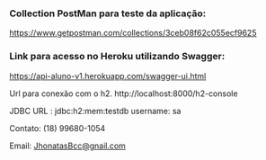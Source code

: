 ### Collection PostMan para teste da aplicação:

https://www.getpostman.com/collections/3ceb08f62c055ecf9625

### Link para acesso no Heroku utilizando Swagger: 

https://api-aluno-v1.herokuapp.com/swagger-ui.html

Url para conexão com o h2. http://localhost:8000/h2-console

JDBC URL : jdbc:h2:mem:testdb username: sa


Contato: (18) 99680-1054 

Email: JhonatasBcc@gnail.com
